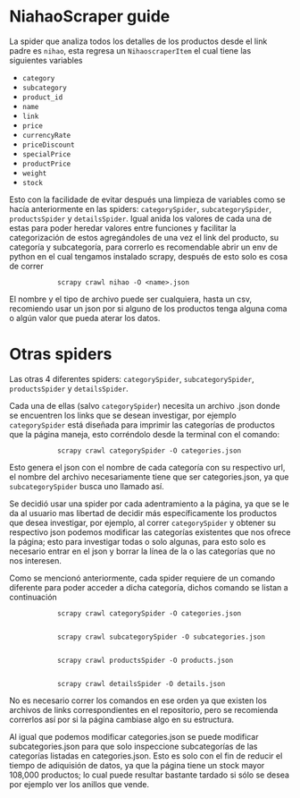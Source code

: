 # NiahaoScraper guide

La spider que analiza todos los detalles de los productos desde el link padre es `nihao`, esta regresa un `NihaoscraperItem` el cual tiene las siguientes variables


- `category`
- `subcategory`
- `product_id`
- `name`
- `link`
- `price`
- `currencyRate`
- `priceDiscount`
- `specialPrice`
- `productPrice`
- `weight`
- `stock`

Esto con la facilidade de evitar después una limpieza de variables como se hacía anteriormente en las spiders: `categorySpider`, `subcategorySpider`, `productsSpider` y `detailsSpider`. Igual anida los valores de cada una de estas para poder heredar valores entre funciones y facilitar la categorización de estos agregándoles de una vez el link del producto, su categoría y subcategoría, para correrlo es recomendable abrir un env de python en el cual tengamos instalado scrapy, después de esto solo es cosa de correr


				scrapy crawl nihao -O <name>.json


El nombre y el tipo de archivo puede ser cualquiera, hasta un csv, recomiendo usar un json por si alguno de los productos tenga alguna coma o algún valor que pueda aterar los datos.


# Otras spiders

Las otras 4 diferentes spiders: `categorySpider`, `subcategorySpider`, `productsSpider` y `detailsSpider`.

Cada una de ellas (salvo `categorySpider`) necesita un archivo .json donde se encuentren los links que se desean investigar, por ejemplo `categorySpider` está diseñada para imprimir las categorías de productos que la página maneja, esto corréndolo desde la terminal con el comando:

				scrapy crawl categorySpider -O categories.json

Esto genera el json con el nombre de cada categoría con su respectivo url, el nombre del archivo necesariamente tiene que ser categories.json, ya que `subcategorySpider` busca uno llamado así. 

Se decidió usar una spider por cada adentramiento a la página, ya que se le da al usuario mas libertad de decidir más específicamente los productos que desea investigar, por ejemplo, al correr `categorySpider` y obtener su respectivo json podemos modificar las categorías existentes que nos ofrece la página; esto para investigar todas o solo algunas, para esto solo es necesario entrar en el json y borrar la línea de la o las categorías que no nos interesen.

Como se mencionó anteriormente, cada spider requiere de un comando diferente para poder acceder a dicha categoría, dichos comando se listan a continuación

				scrapy crawl categorySpider -O categories.json


				scrapy crawl subcategorySpider -O subcategories.json


				scrapy crawl productsSpider -O products.json


				scrapy crawl detailsSpider -O details.json

No es necesario correr los comandos en ese orden ya que existen los archivos de links correspondientes en el repositorio, pero se recomienda correrlos así por si la página cambiase algo en su estructura.

Al igual que podemos modificar categories.json se puede modificar subcategories.json para que solo inspeccione subcategorías de las categorías listadas en categories.json. Esto es solo con el fin de reducir el tiempo de adiquisión de datos, ya que la página tiene un stock mayor 108,000 productos; lo cual puede resultar bastante tardado si sólo se desea por ejemplo ver los anillos que vende.
